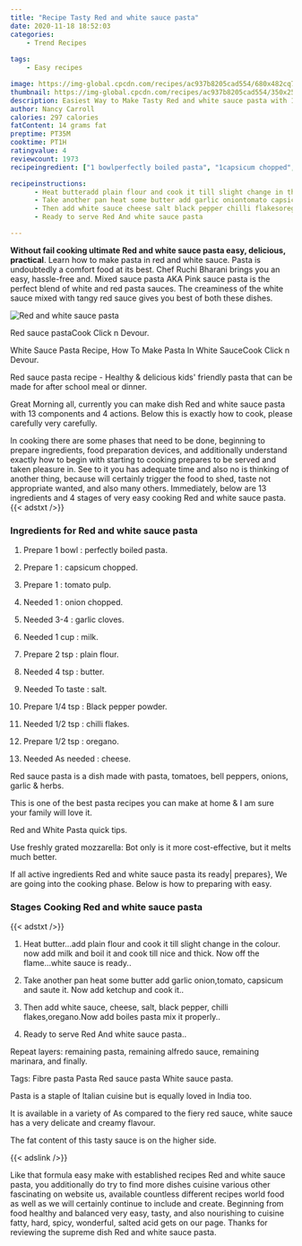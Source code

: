 ```yaml
---
title: "Recipe Tasty Red and white sauce pasta"
date: 2020-11-18 18:52:03
categories:
    - Trend Recipes
    
tags:
    - Easy recipes

image: https://img-global.cpcdn.com/recipes/ac937b8205cad554/680x482cq70/red-and-white-sauce-pasta-recipe-main-photo.jpg
thumbnail: https://img-global.cpcdn.com/recipes/ac937b8205cad554/350x250cq70/red-and-white-sauce-pasta-recipe-main-photo.jpg
description: Easiest Way to Make Tasty Red and white sauce pasta with 13 ingredients and 4 stages of easy cooking.
author: Nancy Carroll
calories: 297 calories
fatContent: 14 grams fat
preptime: PT35M
cooktime: PT1H
ratingvalue: 4
reviewcount: 1973
recipeingredient: ["1 bowlperfectly boiled pasta", "1capsicum chopped", "1tomato pulp", "1onion chopped", "3-4garlic cloves", "1 cupmilk", "2 tspplain flour", "4 tspbutter", "To tastesalt", "1/4 tspBlack pepper powder", "1/2 tspchilli flakes", "1/2 tsporegano", "As neededcheese"]

recipeinstructions: 
      - Heat butteradd plain flour and cook it till slight change in the colour now add milk and boil it and cook till nice and thick Now off the flamewhite sauce is ready 
      - Take another pan heat some butter add garlic oniontomato capsicum and saute it Now add ketchup and cook it 
      - Then add white sauce cheese salt black pepper chilli flakesoreganoNow add boiles pasta mix it properly 
      - Ready to serve Red And white sauce pasta

---
```




**Without fail cooking ultimate Red and white sauce pasta easy, delicious, practical**. Learn how to make pasta in red and white sauce. Pasta is undoubtedly a comfort food at its best. Chef Ruchi Bharani brings you an easy, hassle-free and. Mixed sauce pasta AKA Pink sauce pasta is the perfect blend of white and red pasta sauces. The creaminess of the white sauce mixed with tangy red sauce gives you best of both these dishes.


![Red and white sauce pasta](https://img-global.cpcdn.com/recipes/ac937b8205cad554/680x482cq70/red-and-white-sauce-pasta-recipe-main-photo.jpg "Red and white sauce pasta")



Red sauce pastaCook Click n Devour.

White Sauce Pasta Recipe, How To Make Pasta In White SauceCook Click n Devour.

Red sauce pasta recipe - Healthy &amp; delicious kids&#39; friendly pasta that can be made for after school meal or dinner.


Great Morning all, currently you can make dish Red and white sauce pasta with 13 components and 4 actions. Below this is exactly how to cook, please carefully very carefully.

In cooking there are some phases that need to be done, beginning to prepare ingredients, food preparation devices, and additionally understand exactly how to begin with starting to cooking prepares to be served and taken pleasure in. See to it you has adequate time and also no is thinking of another thing, because will certainly trigger the food to shed, taste not appropriate wanted, and also many others. Immediately, below are 13 ingredients and 4 stages of very easy cooking Red and white sauce pasta.
{{< adstxt />}}

### Ingredients for Red and white sauce pasta


1. Prepare 1 bowl : perfectly boiled pasta.

1. Prepare 1 : capsicum chopped.

1. Prepare 1 : tomato pulp.

1. Needed 1 : onion chopped.

1. Needed 3-4 : garlic cloves.

1. Needed 1 cup : milk.

1. Prepare 2 tsp : plain flour.

1. Needed 4 tsp : butter.

1. Needed To taste : salt.

1. Prepare 1/4 tsp : Black pepper powder.

1. Needed 1/2 tsp : chilli flakes.

1. Prepare 1/2 tsp : oregano.

1. Needed As needed : cheese.


Red sauce pasta is a dish made with pasta, tomatoes, bell peppers, onions, garlic &amp; herbs.

This is one of the best pasta recipes you can make at home &amp; I am sure your family will love it.

Red and White Pasta quick tips.

Use freshly grated mozzarella: Bot only is it more cost-effective, but it melts much better.


If all active ingredients Red and white sauce pasta its ready| prepares}, We are going into the cooking phase. Below is how to preparing with easy.

### Stages Cooking Red and white sauce pasta

{{< adstxt />}}


1. Heat butter...add plain flour and cook it till slight change in the colour. now add milk and boil it and cook till nice and thick. Now off the flame...white sauce is ready..



1. Take another pan heat some butter add garlic onion,tomato, capsicum and saute it. Now add ketchup and cook it..



1. Then add white sauce, cheese, salt, black pepper, chilli flakes,oregano.Now add boiles pasta mix it properly..



1. Ready to serve Red And white sauce pasta..




Repeat layers: remaining pasta, remaining alfredo sauce, remaining marinara, and finally.

Tags: Fibre pasta Pasta Red sauce pasta White sauce pasta.

Pasta is a staple of Italian cuisine but is equally loved in India too.

It is available in a variety of As compared to the fiery red sauce, white sauce has a very delicate and creamy flavour.

The fat content of this tasty sauce is on the higher side.


{{< adslink />}}

Like that formula easy make with established recipes Red and white sauce pasta, you additionally do try to find more dishes cuisine various other fascinating on website us, available countless different recipes world food as well as we will certainly continue to include and create. Beginning from food healthy and balanced very easy, tasty, and also nourishing to cuisine fatty, hard, spicy, wonderful, salted acid gets on our page. Thanks for reviewing the supreme dish Red and white sauce pasta.
